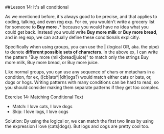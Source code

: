 ##Lesson 14: It's all conditional

As we mentioned before, it's always good to be precise, and that applies to coding, talking, and even reg exp. For ex, you wouldn't write a grocery list for someone to **Buy more .*** because you would have no idea what you could get back. Instead you would write **Buy more milk** or **Buy more bread**, and in reg exp, we can actually define these conditionals explicitly.

Specifically when using groups, you can use the **|** (logical OR, aka. the pipe) to denote **different possible sets of characters**. In the above ex, I can write the pattern "Buy more (milk|bread|juice)" to match only the strings Buy more milk, Buy more bread, or Buy more juice.

Like normal groups, you can use any sequence of chars or metachars in a condition, for ex, ([cb]ats*|[dh]ogs?) would match either cats or bats, or, dogs or hogs. Writing patterns with many conditions can be hard to read, so you should consider making them separate patterns if they get too complex.

Exercise 14: Matching Conditional Text
 - Match: I love cats, I love dogs
 - Skip: I love logs, I love cogs

 Solution: By using the logical or, we can match the first two lines by using the expression I love (cats|dogs). But logs and cogs are pretty cool too.
